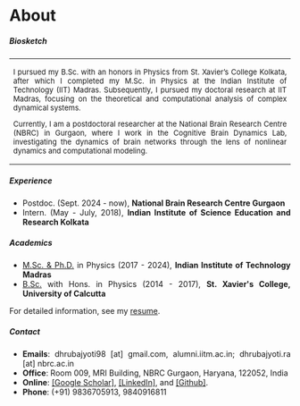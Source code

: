# About

##### Biosketch

<style>
@media screen and (max-width: 1220px) {
  td.example1 {
    display: none;
  }
}
</style>

<table>
<tr>
<td class="example1"><img src="img/dp.jpeg" width="450"></td>
<td>
<p align="justify" style="font-size:13px">I pursued my B.Sc. with an honors in Physics from St. Xavier’s College Kolkata, after which I completed my M.Sc. in Physics at the Indian Institute of Technology (IIT) Madras. Subsequently, I pursued my doctoral research at IIT Madras, focusing on the theoretical and computational analysis of complex dynamical systems.</p>
<p align="justify" style="font-size:13px">Currently, I am a postdoctoral researcher at the National Brain Research Centre (NBRC) in Gurgaon, where I work in the Cognitive Brain Dynamics Lab, investigating the dynamics of brain networks through the lens of nonlinear dynamics and computational modeling.</p>
</td>
</tr>
</table>


##### Experience

<ul align="justify" style="font-size:14px">
<li> Postdoc. (Sept. 2024 - now), <b>National Brain Research Centre Gurgaon</b>
<li> Intern. (May - July, 2018), <b>Indian Institute of Science Education and Research Kolkata</b>
</ul>


##### Academics

<ul align="justify" style="font-size:14px">
<li> <a href="/PhD/index.html">M.Sc. & Ph.D.</a> in Physics (2017 - 2024), <b>Indian Institute of Technology Madras</b>
<li> <a href="https://drive.google.com/file/d/1kzH1EiCFbbcnvpbOTWJMMhiCC53tkvDD/view?usp=sharing">B.Sc.</a> with Hons. in Physics (2014 - 2017), <b>St. Xavier's College, University of Calcutta</b>
</ul>

<p align="justify" style="font-size:14px">For detailed information, see my <a href="https://drive.google.com/file/d/1pDmqyZtTw7QiOCLzVDtpZioT9_SFtdWR/view">resume</a>.</p>

##### Contact

<ul align="justify" style="font-size:14px">
<li><b>Emails</b>: dhrubajyoti98 [at] gmail.com, alumni.iitm.ac.in; dhrubajyoti.ra [at] nbrc.ac.in
<li><b>Office</b>: Room 009, MRI Building, NBRC Gurgaon, Haryana, 122052, India
<li><b>Online</b>: <a href="https://scholar.google.co.in/citations?user=2OR7h7kAAAAJ&hl=en">[Google Scholar]</a>, <a href="https://www.linkedin.com/in/dhrubajyoti-biswas/">[LinkedIn]</a>, and <a href="https://github.com/dhrubajyoti98">[Github]</a>.
<li><b>Phone</b>: (+91) 9836705913, 9840916811
</ul>

